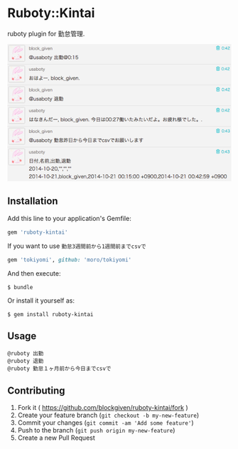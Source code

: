 # Ruboty::Kintai

ruboty plugin for 勤怠管理.

![screenshot](screenshot.png)

## Installation

Add this line to your application's Gemfile:

```ruby
gem 'ruboty-kintai'
```

If you want to use `勤怠3週間前から1週間前までcsvで`

```ruby
gem 'tokiyomi', github: 'moro/tokiyomi'
```

And then execute:

    $ bundle

Or install it yourself as:

    $ gem install ruboty-kintai

## Usage

    @ruboty 出勤
    @ruboty 退勤
    @ruboty 勤怠１ヶ月前から今日までcsvで

## Contributing

1. Fork it ( https://github.com/blockgiven/ruboty-kintai/fork )
2. Create your feature branch (`git checkout -b my-new-feature`)
3. Commit your changes (`git commit -am 'Add some feature'`)
4. Push to the branch (`git push origin my-new-feature`)
5. Create a new Pull Request
